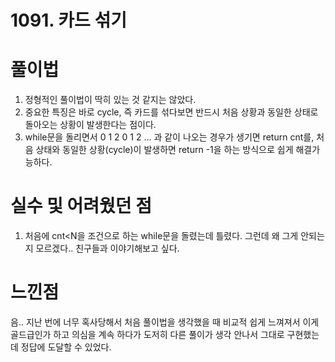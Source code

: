 # 1091. 카드 섞기

# 풀이법

1. 정형적인 풀이법이 딱히 있는 것 같지는 않았다.
2. 중요한 특징은 바로 cycle, 즉 카드를 섞다보면 반드시 처음 상황과 동일한 상태로 돌아오는 상황이 발생한다는 점이다.
3. while문을 돌리면서 0 1 2 0 1 2 ... 과 같이 나오는 경우가 생기면 return cnt를, 처음 상태와 동일한 상황(cycle)이 발생하면 return -1을 하는 방식으로 쉽게 해결가능하다.

# 실수 및 어려웠던 점

1. 처음에 cnt<N을 조건으로 하는 while문을 돌렸는데 틀렸다. 그런데 왜 그게 안되는지 모르겠다.. 친구들과 이야기해보고 싶다.

# 느낀점

음.. 지난 번에 너무 혹사당해서 처음 풀이법을 생각했을 때 비교적 쉽게 느껴져서 이게 골드급인가 하고 의심을 계속 하다가 도저히 다른 풀이가 생각 안나서 그대로 구현했는데 정답에 도달할 수 있었다.

